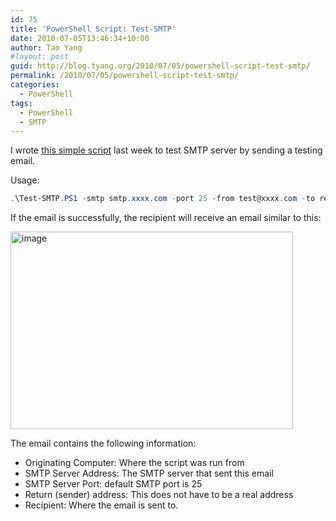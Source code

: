 ```yaml
---
id: 75
title: 'PowerShell Script: Test-SMTP'
date: 2010-07-05T13:46:34+10:00
author: Tao Yang
#layout: post
guid: http://blog.tyang.org/2010/07/05/powershell-script-test-smtp/
permalink: /2010/07/05/powershell-script-test-smtp/
categories:
  - PowerShell
tags:
  - PowerShell
  - SMTP
---
```

I wrote <a href="http://blog.tyang.org/wp-content/uploads/2010/07/Test-SMTP.zip">this simple script</a> last week to test SMTP server by sending a testing email.

Usage:

```powershell
.\Test-SMTP.PS1 -smtp smtp.xxxx.com -port 25 -from test@xxxx.com -to recipient@xxxx.com
```
If the email is successfully, the recipient will receive an email similar to this:

<a href="http://blog.tyang.org/wp-content/uploads/2010/07/image.png"><img style="border-width: 0px;" src="http://blog.tyang.org/wp-content/uploads/2010/07/image_thumb.png" border="0" alt="image" width="452" height="316" /></a>

The email contains the following information:

* Originating Computer: Where the script was run from
* SMTP Server Address: The SMTP server that sent this email
* SMTP Server Port: default SMTP port is 25
* Return (sender) address: This does not have to be a real address
* Recipient: Where the email is sent to.
